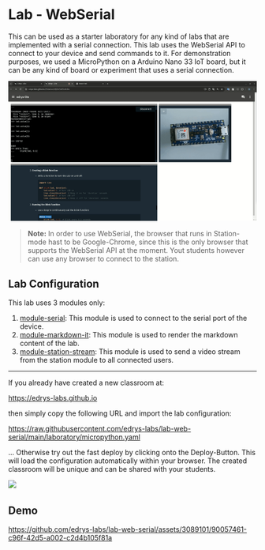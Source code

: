 # Lab - WebSerial

This can be used as a starter laboratory for any kind of labs that are implemented with a serial connection.
This lab uses the WebSerial API to connect to your device and send commands to it.
For demonstration purposes, we used a MicroPython on a Arduino Nano 33 IoT board, but it can be any kind of board or experiment that uses a serial connection.

![demo](./media/demo.gif)

> **Note:** In order to use WebSerial, the browser that runs in Station-mode hast to be Google-Chrome, since this is the only browser that supports the WebSerial API at the moment. Yout students however can use any browser to connect to the station.

## Lab Configuration

This lab uses 3 modules only:

1. [module-serial](https://github.com/edrys-labs/module-serial): This module is used to connect to the serial port of the device.
2. [module-markdown-it](https://github.com/edrys-labs/module-markdown-it): This module is used to render the markdown content of the lab.
3. [module-station-stream](https://github.com/edrys-labs/module-station-stream): This module is used to send a video stream from the station module to all connected users.

---

If you already have created a new classroom at:

https://edrys-labs.github.io

then simply copy the following URL and import the lab configuration:

https://raw.githubusercontent.com/edrys-labs/lab-web-serial/main/laboratory/micropython.yaml

... Otherwise try out the fast deploy by clicking onto the Deploy-Button.
This will load the configuration automatically within your browser.
The created classroom will be unique and can be shared with your students.

[<img src="https://img.shields.io/badge/%F0%9F%9A%80%20-%20Deploy%20Lab%20-%20light?style=plastic" height="25" />](https://edrys-labs.github.io/?/deploy/https://raw.githubusercontent.com/edrys-labs/lab-web-serial/main/laboratory/micropython.yaml)

## Demo

https://github.com/edrys-labs/lab-web-serial/assets/3089101/90057461-c96f-42d5-a002-c2d4b105f81a


